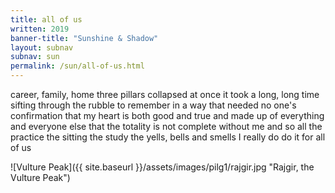 ```yaml
---
title: all of us 
written: 2019
banner-title: "Sunshine & Shadow" 
layout: subnav
subnav: sun
permalink: /sun/all-of-us.html
---
```


<div class="poem">
career, family, home  
three pillars  
collapsed at once  
it took a long, long time  
sifting through the rubble  
to remember  
in a way that needed  
no one's confirmation  
that my heart is both  
good and true  
and made up  
of everything  
and everyone else  
that the totality  
is not complete  
without me  
and so all the practice  
the sitting  
the study  
the yells, bells and smells  
I really do do it  
for all of us
</div>

![Vulture Peak]({{ site.baseurl }}/assets/images/pilg1/rajgir.jpg "Rajgir, the Vulture Peak")
